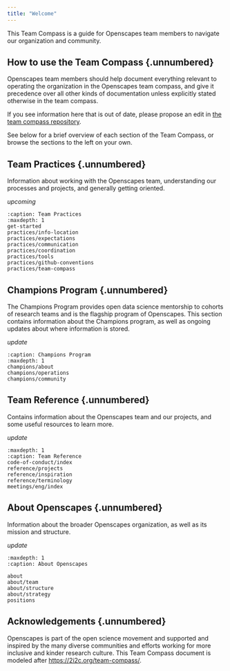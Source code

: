 ```yaml
---
title: "Welcome"
---
```


This Team Compass is a guide for Openscapes team members to navigate our organization and community. 

## How to use the Team Compass {.unnumbered} 

Openscapes team members should help document everything relevant to operating the organization in the Openscapes team compass, and give it precedence over all other kinds of documentation unless explicitly stated otherwise in the team compass.

If you see information here that is out of date, please propose an edit in [the team compass repository](https://github.com/2i2c-org/team-compass).

See below for a brief overview of each section of the Team Compass, or browse the sections to the left on your own.

## Team Practices {.unnumbered} 

Information about working with the Openscapes team, understanding our processes and projects, and generally getting oriented.

*upcoming*
```{toctree}
:caption: Team Practices
:maxdepth: 1
get-started
practices/info-location
practices/expectations
practices/communication
practices/coordination
practices/tools
practices/github-conventions
practices/team-compass
```

## Champions Program {.unnumbered} 

The Champions Program provides open data science mentorship to cohorts of research teams and is the flagship program of Openscapes. 
This section contains information about the Champions program, as well as ongoing updates about where information is stored.

*update*
```{toctree}
:caption: Champions Program
:maxdepth: 1
champions/about
champions/operations
champions/community
```

## Team Reference {.unnumbered} 

Contains information about the Openscapes team and our projects, and some useful resources to learn more.

*update*
```{toctree}
:maxdepth: 1
:caption: Team Reference
code-of-conduct/index
reference/projects
reference/inspiration
reference/terminology
meetings/eng/index
```

## About Openscapes {.unnumbered} 

Information about the broader Openscapes organization, as well as its mission and structure.

*update*
```{toctree}
:maxdepth: 1
:caption: About Openscapes

about
about/team
about/structure
about/strategy
positions
```

## Acknowledgements {.unnumbered} 

Openscapes is part of the open science movement and supported and inspired by the many diverse communities and efforts working for more inclusive and kinder research culture.
This Team Compass document is modeled after <https://2i2c.org/team-compass/>.


<!---
hmm html comments don't seem to work
--->